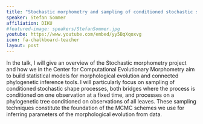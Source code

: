 ```yaml
---
title: "Stochastic morphometry and sampling of conditioned stochastic shape processes"
speaker: Stefan Sommer
affiliation: DIKU
#featured-image: speakers/StefanSommer.jpg
youtube: https://www.youtube.com/embed/yy5BqXqoxvg
icon: fa-chalkboard-teacher
layout: post
---
```


In the talk, I will give an overview of the Stochastic morphometry project and how we in the Center for Computational Evolutionary Morphometry aim to build statistical models for morphological evolution and connected phylogenetic inference tools. I will particularly focus on sampling of conditioned stochastic shape processes, both bridges where the process is conditioned on one observation at a fixed time, and processes on a phylogenetic tree conditioned on observations of all leaves. These sampling techniques constitute the foundation of the MCMC schemes we use for inferring parameters of the morphological evolution from data.

